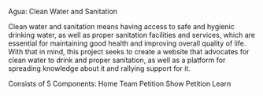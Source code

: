 Agua: Clean Water and Sanitation

Clean water and sanitation means having access to safe and hygienic drinking water, as well as proper sanitation facilities and services, 
which are essential for maintaining good health and improving overall quality of life. With that in mind, this project seeks to create a website 
that advocates for clean water to drink and proper sanitation, as well as a platform for spreading knowledge about it and rallying support for it.

Consists of 5 Components:
Home
Team
Petition
Show Petition
Learn
